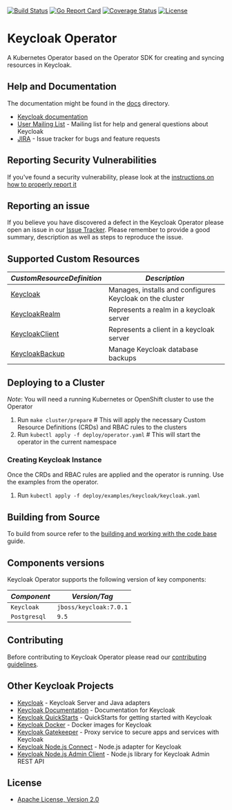 [![Build Status](https://travis-ci.org/keycloak/keycloak-operator.svg?branch=master)](https://travis-ci.org/keycloak/keycloak-operator)
[![Go Report Card](https://goreportcard.com/badge/github.com/keycloak/keycloak-operator)](https://goreportcard.com/report/github.com/keycloak/keycloak-operator)
[![Coverage Status](https://coveralls.io/repos/github/keycloak/keycloak-operator/badge.svg?branch=master)](https://coveralls.io/github/keycloak/keycloak-operator?branch=master)
[![License](https://img.shields.io/badge/License-Apache%202.0-blue.svg)](https://opensource.org/licenses/Apache-2.0)

# Keycloak Operator
A Kubernetes Operator based on the Operator SDK for creating and syncing resources in Keycloak.

## Help and Documentation

The documentation might be found in the  [docs](./docs/README.asciidoc) directory.

* [Keycloak documentation](https://www.keycloak.org/documentation.html)
* [User Mailing List](https://lists.jboss.org/mailman/listinfo/keycloak-user) - Mailing list for help and general questions about Keycloak
* [JIRA](https://issues.jboss.org/projects/KEYCLOAK) - Issue tracker for bugs and feature requests

## Reporting Security Vulnerabilities

If you've found a security vulnerability, please look at the [instructions on how to properly report it](http://www.keycloak.org/security.html)

## Reporting an issue

If you believe you have discovered a defect in the Keycloak Operator please open an issue in our [Issue Tracker](https://issues.jboss.org/projects/KEYCLOAK).
Please remember to provide a good summary, description as well as steps to reproduce the issue.

## Supported Custom Resources
| *CustomResourceDefinition*                                            | *Description*                                            |
| --------------------------------------------------------------------- | -------------------------------------------------------- |
| [Keycloak](./deploy/crds/keycloak.org_keycloaks_crd.yaml)             | Manages, installs and configures Keycloak on the cluster |
| [KeycloakRealm](./deploy/crds/keycloak.org_keycloakrealms_crd.yaml)   | Represents a realm in a keycloak server                  |
| [KeycloakClient](./deploy/crds/keycloak.org_keycloakclients_crd.yaml) | Represents a client in a keycloak server                 |
| [KeycloakBackup](./deploy/crds/keycloak.org_keycloakbackups_crd.yaml) | Manage Keycloak database backups                         |

## Deploying to a Cluster
*Note*: You will need a running Kubernetes or OpenShift cluster to use the Operator

1. Run `make cluster/prepare` # This will apply the necessary Custom Resource Definitions (CRDs) and RBAC rules to the clusters
2. Run `kubectl apply -f deploy/operator.yaml` # This will start the operator in the current namespace

### Creating Keycloak Instance
Once the CRDs and RBAC rules are applied and the operator is running. Use the examples from the operator.

1. Run `kubectl apply -f deploy/examples/keycloak/keycloak.yaml` 

## Building from Source

To build from source refer to the [building and working with the code base](docs/building.md) guide.

## Components versions

Keycloak Operator supports the following version of key components:

 | *Component*  | *Version/Tag*          |
 | ------------ | ---------------------- |
 | `Keycloak`   | `jboss/keycloak:7.0.1` |
 | `Postgresql` | `9.5`                  |

## Contributing

Before contributing to Keycloak Operator please read our [contributing guidelines](CONTRIBUTING.md).

## Other Keycloak Projects

* [Keycloak](https://github.com/keycloak/keycloak) - Keycloak Server and Java adapters
* [Keycloak Documentation](https://github.com/keycloak/keycloak-documentation) - Documentation for Keycloak
* [Keycloak QuickStarts](https://github.com/keycloak/keycloak-quickstarts) - QuickStarts for getting started with Keycloak
* [Keycloak Docker](https://github.com/jboss-dockerfiles/keycloak) - Docker images for Keycloak
* [Keycloak Gatekeeper](https://github.com/keycloak/keycloak-gatekeeper) - Proxy service to secure apps and services with Keycloak
* [Keycloak Node.js Connect](https://github.com/keycloak/keycloak-nodejs-connect) - Node.js adapter for Keycloak
* [Keycloak Node.js Admin Client](https://github.com/keycloak/keycloak-nodejs-admin-client) - Node.js library for Keycloak Admin REST API

## License

* [Apache License, Version 2.0](https://www.apache.org/licenses/LICENSE-2.0)
